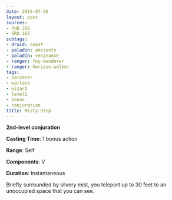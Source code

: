 ```yaml
---
date: 2015-07-30
layout: post
sources:
- PHB.260
- SRD.165
subtags:
- druid: coast
- paladin: ancients
- paladin: vengeance
- ranger: fey-wanderer
- ranger: horizon-walker
tags:
- sorcerer
- warlock
- wizard
- level2
- bonus
- conjuration
title: Misty Step
---
```


**2nd-level conjuration**

**Casting Time**: 1 bonus action

**Range**: Self

**Components**: V

**Duration**: Instantaneous

Briefly surrounded by silvery mist, you teleport up to 30 feet to an unoccupied space that you can see.

